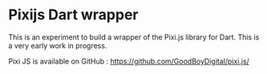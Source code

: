 # Pixijs Dart wrapper

This is an experiment to build a wrapper of the Pixi.js library for Dart. This is a very early work in progress.

Pixi JS is available on GitHub : https://github.com/GoodBoyDigital/pixi.js/
